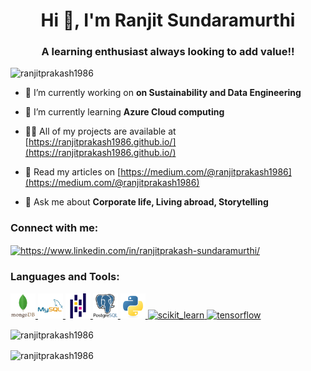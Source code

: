 <h1 align="center">Hi 👋, I'm Ranjit Sundaramurthi</h1>
<h3 align="center">A learning enthusiast always looking to add value!!</h3>

<p align="left"> <img src="https://komarev.com/ghpvc/?username=ranjitprakash1986&label=Profile%20views&color=0e75b6&style=flat" alt="ranjitprakash1986" /> </p>

- 🔭 I’m currently working on **on Sustainability and Data Engineering**

- 🌱 I’m currently learning **Azure Cloud computing**

- 👨‍💻 All of my projects are available at [https://ranjitprakash1986.github.io/](https://ranjitprakash1986.github.io/)

- 📝 Read my articles on [https://medium.com/@ranjitprakash1986](https://medium.com/@ranjitprakash1986)

- 💬 Ask me about **Corporate life, Living abroad, Storytelling**

<h3 align="left">Connect with me:</h3>
<p align="left">
<a href="https://linkedin.com/in/https://www.linkedin.com/in/ranjitprakash-sundaramurthi/" target="blank"><img align="center" src="https://raw.githubusercontent.com/rahuldkjain/github-profile-readme-generator/master/src/images/icons/Social/linked-in-alt.svg" alt="https://www.linkedin.com/in/ranjitprakash-sundaramurthi/" height="30" width="40" /></a>
</p>

<h3 align="left">Languages and Tools:</h3>
<p align="left"> <a href="https://www.mongodb.com/" target="_blank" rel="noreferrer"> <img src="https://raw.githubusercontent.com/devicons/devicon/master/icons/mongodb/mongodb-original-wordmark.svg" alt="mongodb" width="40" height="40"/> </a> <a href="https://www.mysql.com/" target="_blank" rel="noreferrer"> <img src="https://raw.githubusercontent.com/devicons/devicon/master/icons/mysql/mysql-original-wordmark.svg" alt="mysql" width="40" height="40"/> </a> <a href="https://pandas.pydata.org/" target="_blank" rel="noreferrer"> <img src="https://raw.githubusercontent.com/devicons/devicon/2ae2a900d2f041da66e950e4d48052658d850630/icons/pandas/pandas-original.svg" alt="pandas" width="40" height="40"/> </a> <a href="https://www.postgresql.org" target="_blank" rel="noreferrer"> <img src="https://raw.githubusercontent.com/devicons/devicon/master/icons/postgresql/postgresql-original-wordmark.svg" alt="postgresql" width="40" height="40"/> </a> <a href="https://www.python.org" target="_blank" rel="noreferrer"> <img src="https://raw.githubusercontent.com/devicons/devicon/master/icons/python/python-original.svg" alt="python" width="40" height="40"/> </a> <a href="https://scikit-learn.org/" target="_blank" rel="noreferrer"> <img src="https://upload.wikimedia.org/wikipedia/commons/0/05/Scikit_learn_logo_small.svg" alt="scikit_learn" width="40" height="40"/> </a> <a href="https://www.tensorflow.org" target="_blank" rel="noreferrer"> <img src="https://www.vectorlogo.zone/logos/tensorflow/tensorflow-icon.svg" alt="tensorflow" width="40" height="40"/> </a> </p>

<p><img align="center" src="https://github-readme-stats.vercel.app/api/top-langs?username=ranjitprakash1986&show_icons=true&locale=en&layout=compact" alt="ranjitprakash1986" /></p>

<p><img align="center" src="https://github-readme-streak-stats.herokuapp.com/?user=ranjitprakash1986&" alt="ranjitprakash1986" /></p>
